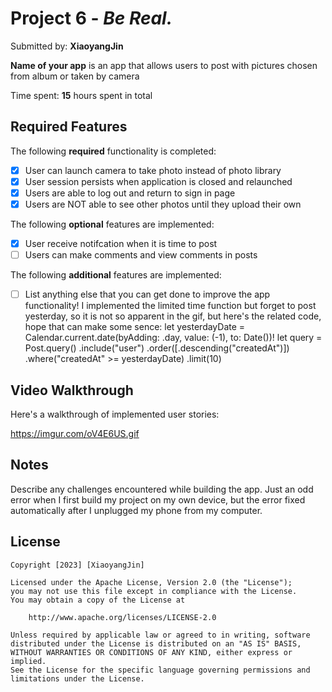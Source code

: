 # Project 6 - *Be Real.*

Submitted by: **XiaoyangJin**

**Name of your app** is an app that allows users to post with pictures chosen from album or taken by camera

Time spent: **15** hours spent in total

## Required Features

The following **required** functionality is completed:

- [x] User can launch camera to take photo instead of photo library
- [x] User session persists when application is closed and relaunched
- [x] Users are able to log out and return to sign in page
- [x] Users are NOT able to see other photos until they upload their own	
 
The following **optional** features are implemented:

- [x] User receive notifcation when it is time to post
- [ ] Users can make comments and view comments in posts	

The following **additional** features are implemented:

- [ ] List anything else that you can get done to improve the app functionality!
I implemented the limited time function but forget to post yesterday, so it is not so apparent in the gif, but here's the related code, hope that can make some sence:
        let yesterdayDate = Calendar.current.date(byAdding: .day, value: (-1), to: Date())!
        let query = Post.query()
            .include("user")
            .order([.descending("createdAt")])
            .where("createdAt" >= yesterdayDate)
            .limit(10)

## Video Walkthrough

Here's a walkthrough of implemented user stories:

https://imgur.com/oV4E6US.gif

## Notes

Describe any challenges encountered while building the app.
Just an odd error when I first build my project on my own device, but the error fixed automatically after I unplugged my phone from my computer.

## License

    Copyright [2023] [XiaoyangJin]

    Licensed under the Apache License, Version 2.0 (the "License");
    you may not use this file except in compliance with the License.
    You may obtain a copy of the License at

        http://www.apache.org/licenses/LICENSE-2.0

    Unless required by applicable law or agreed to in writing, software
    distributed under the License is distributed on an "AS IS" BASIS,
    WITHOUT WARRANTIES OR CONDITIONS OF ANY KIND, either express or implied.
    See the License for the specific language governing permissions and
    limitations under the License.
